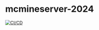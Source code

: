 # mcmineserver-2024

[![CI/CD](https://github.com/DerLev/mcmineserver-2024/actions/workflows/integration-deployment.yml/badge.svg?branch=main&event=push)](https://github.com/DerLev/mcmineserver-2024/actions/workflows/integration-deployment.yml)
